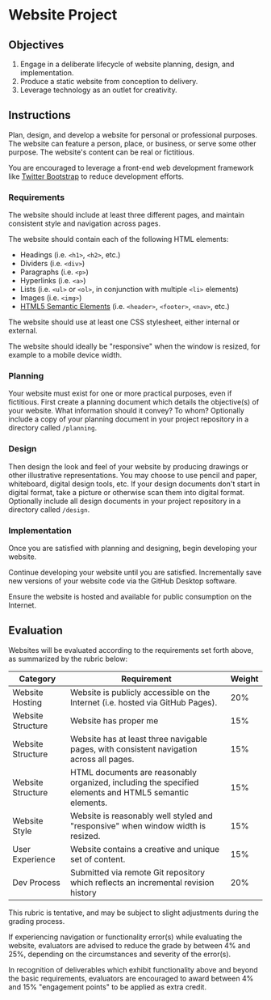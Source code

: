 # Website Project

## Objectives

  1. Engage in a deliberate lifecycle of website planning, design, and implementation.
  2. Produce a static website from conception to delivery.
  3. Leverage technology as an outlet for creativity.

## Instructions

Plan, design, and develop a website for personal or professional purposes. The website can feature a person, place, or business, or serve some other purpose. The website's content can be real or fictitious.

You are encouraged to leverage a front-end web development framework
 like [Twitter Bootstrap](https://getbootstrap.com/docs/5.0/getting-started/introduction/)
 to reduce development efforts.

### Requirements

The website should include at least three different pages, and maintain consistent style and navigation across pages.

The website should contain each of the following HTML elements:

   + Headings (i.e. `<h1>`, `<h2>`, etc.)
   + Dividers (i.e. `<div>`)
   + Paragraphs (i.e. `<p>`)
   + Hyperlinks (i.e. `<a>`)
   + Lists (i.e. `<ul>` or `<ol>`, in conjunction with multiple `<li>` elements)
   + Images (i.e. `<img>`)
   + [HTML5 Semantic Elements](http://www.w3schools.com/html/html5_semantic_elements.asp) (i.e. `<header>`, `<footer>`, `<nav>`, etc.)

The website should use at least one CSS stylesheet, either internal or external.

The website should ideally be "responsive" when the window is resized, for example to a mobile device width.

### Planning

Your website must exist for one or more practical purposes, even if fictitious. First create a planning document which details the objective(s) of your website. What information should it convey? To whom? Optionally include a copy of your planning document in your project repository in a directory called `/planning`.

### Design

Then design the look and feel of your website by producing drawings or other illustrative representations. You may choose to use pencil and paper, whiteboard, digital design tools, etc. If your design documents don't start in digital format, take a picture or otherwise scan them into digital format. Optionally include all design documents in your project repository in a directory called `/design`.

### Implementation

Once you are satisfied with planning and designing, begin developing your website.

Continue developing your website until you are satisfied. Incrementally save new versions of your website code via the GitHub Desktop software.

Ensure the website is hosted and available for public consumption on the Internet.

## Evaluation

Websites will be evaluated according to the requirements set forth above, as summarized by the rubric below:

Category | Requirement | Weight
--- | --- | ---
Website Hosting | Website is publicly accessible on the Internet (i.e. hosted via GitHub Pages). | 20%
Website Structure | Website has proper me | 15%
Website Structure | Website has at least three navigable pages, with consistent navigation across all pages. | 15%
Website Structure | HTML documents are reasonably organized, including the specified elements and HTML5 semantic elements. | 15%
Website Style | Website is reasonably well styled and "responsive" when window width is resized. | 15%
User Experience | Website contains a creative and unique set of content. | 15%
Dev Process | Submitted via remote Git repository which reflects an incremental revision history | 20%

This rubric is tentative, and may be subject to slight adjustments during the grading process.

If experiencing navigation or functionality error(s) while evaluating the website, evaluators are advised to reduce the grade by between 4% and 25%, depending on the circumstances and severity of the error(s).

In recognition of deliverables which exhibit functionality above and beyond the basic requirements, evaluators are encouraged to award between 4% and 15% "engagement points" to be applied as extra credit.
